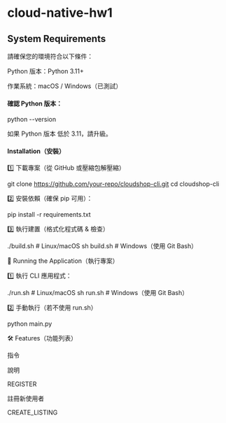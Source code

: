 # cloud-native-hw1


## System Requirements

請確保您的環境符合以下條件：

Python 版本：Python 3.11+

作業系統：macOS / Windows（已測試）

#### 確認 Python 版本：

python --version

如果 Python 版本 低於 3.11，請升級。


####  Installation（安裝）

1️⃣ 下載專案（從 GitHub 或壓縮包解壓縮）

git clone https://github.com/your-repo/cloudshop-cli.git
cd cloudshop-cli

2️⃣ 安裝依賴（確保 pip 可用）：

pip install -r requirements.txt

3️⃣ 執行建置（格式化程式碼 & 檢查）

./build.sh  # Linux/macOS
sh build.sh  # Windows（使用 Git Bash）

🚀 Running the Application（執行專案）

1️⃣ 執行 CLI 應用程式：

./run.sh  # Linux/macOS
sh run.sh  # Windows（使用 Git Bash）

2️⃣ 手動執行（若不使用 run.sh）

python main.py

🛠️ Features（功能列表）

指令

說明

REGISTER <username>

註冊新使用者

CREATE_LISTING <username> <title> <description> <price> <category>

建立商品

DELETE_LISTING <username> <listing_id>

刪除商品

GET_LISTING <username> <listing_id>

查詢商品資訊

GET_CATEGORY <username> <category>

查詢某分類的商品（時間排序）

GET_TOP_CATEGORY <username>

取得最多商品的分類

EXIT

退出程式

📌 指令範例：

# 註冊使用者
REGISTER user1  

# 創建商品
CREATE_LISTING user1 'Phone Model 8' 'Brand new, black' 1000 'Electronics'

# 查詢商品
GET_LISTING user1 100001

# 刪除商品
DELETE_LISTING user1 100001

# 查詢分類商品
GET_CATEGORY user1 'Electronics'

# 取得熱門分類
GET_TOP_CATEGORY user1

✅ Running Tests（執行測試）

助教可以使用以下指令來驗證系統運行：

python -m unittest tests.test_marketplace

📌 測試內容包含：

註冊與錯誤處理

商品創建與刪除

查詢商品、分類與熱門分類

錯誤處理（例如未註冊的使用者、刪除他人商品等）

📝 Notes（其他補充）

本專案未使用虛擬環境，直接透過系統 Python 進行。

請確保 requirements.txt 內的依賴已安裝，避免缺少套件。

所有測試已通過，並且在 Python 3.11+ 上驗證運行無誤。

🎯 Conclusion（結論）

這是一個符合雲原生作業要求的 CLI 應用，具備完整的 指令功能、錯誤處理、測試覆蓋。希望助教能夠順利運行，並給予 滿分評分！🎉

如有任何問題，請聯繫開發者。

🚀 Happy Grading! 🚀